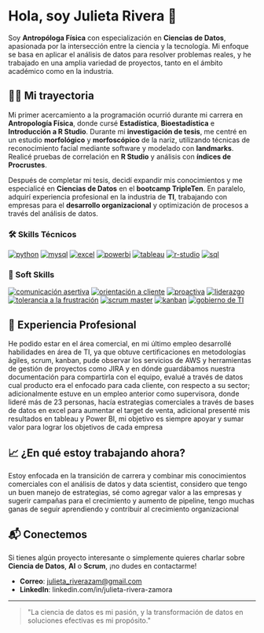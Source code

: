 # Hola, soy Julieta Rivera 👋

Soy **Antropóloga Física** con especialización en **Ciencias de Datos**, apasionada por la intersección entre la ciencia y la tecnología. Mi enfoque se basa en aplicar el análisis de datos para resolver problemas reales, y he trabajado en una amplia variedad de proyectos, tanto en el ámbito académico como en la industria.

## 👩‍💻 Mi trayectoria

Mi primer acercamiento a la programación ocurrió durante mi carrera en **Antropología Física**, donde cursé **Estadística**, **Bioestadística** e **Introducción a R Studio**. Durante mi **investigación de tesis**, me centré en un estudio **morfológico** y **morfoscópico** de la nariz, utilizando técnicas de reconocimiento facial mediante software y modelado con **landmarks**. Realicé pruebas de correlación en **R Studio** y análisis con **índices de Procrustes**.

Después de completar mi tesis, decidí expandir mis conocimientos y me especialicé en **Ciencias de Datos** en el **bootcamp TripleTen**. En paralelo, adquirí experiencia profesional en la industria de **TI**, trabajando con empresas para el **desarrollo organizacional** y optimización de procesos a través del análisis de datos.


<div id="header" align="left">
  <!-- Skills -->
  <h3>🛠️ Skills Técnicos</h3>
  <a href="#"><img decoding="async" src="https://img.shields.io/badge/Python-3776AB?style=for-the-badge&logo=python&logoColor=white" alt="python"/></a>
  <a href="#"><img decoding="async" src="https://img.shields.io/badge/MySQL-6DB33F?style=for-the-badge&logo=mysql&logoColor=white" alt="mysql"/></a>
  <a href="#"><img decoding="async" src="https://img.shields.io/badge/Microsoft_Excel-217346?style=for-the-badge&logo=microsoft-excel&logoColor=white" alt="excel"/></a>
  <a href="#"><img decoding="async" src="https://img.shields.io/badge/Power_BI-FFBE00?style=for-the-badge&logo=Power-BI&logoColor=white" alt="powerbi"/></a>
  <a href="#"><img decoding="async" src="https://img.shields.io/badge/Tableau-E97627?style=for-the-badge&logo=tableau&logoColor=white" alt="tableau"/></a>
  <a href="#"><img decoding="async" src="https://img.shields.io/badge/R-Studio-75AADB?style=for-the-badge&logo=r&logoColor=white" alt="r-studio"/></a>
  <a href="#"><img decoding="async" src="https://img.shields.io/badge/SQL-4479A1?style=for-the-badge&logo=sql&logoColor=white" alt="sql"/></a>
</div>

<div id="header" align="left">
  <!-- Soft Skills -->
  <h3>🤝 Soft Skills</h3>
  <a href="#"><img decoding="async" src="https://img.shields.io/badge/Comunicación_Asertiva-FF6347?style=for-the-badge&logo=communication&logoColor=white" alt="comunicación asertiva"/></a>
  <a href="#"><img decoding="async" src="https://img.shields.io/badge/Orientación_a_Cliente-32CD32?style=for-the-badge&logo=customer-service&logoColor=white" alt="orientación a cliente"/></a>
  <a href="#"><img decoding="async" src="https://img.shields.io/badge/Proactiva-1E90FF?style=for-the-badge&logo=lightbulb&logoColor=white" alt="proactiva"/></a>
  <a href="#"><img decoding="async" src="https://img.shields.io/badge/Liderazgo-FFD700?style=for-the-badge&logo=leadership&logoColor=white" alt="liderazgo"/></a>
  <a href="#"><img decoding="async" src="https://img.shields.io/badge/Tolerancia_a_la_Frustración-FF4500?style=for-the-badge&logo=emotion&logoColor=white" alt="tolerancia a la frustración"/></a>
  <a href="#"><img decoding="async" src="https://img.shields.io/badge/Scrum_Master-00BFFF?style=for-the-badge&logo=scrum&logoColor=white" alt="scrum master"/></a>
  <a href="#"><img decoding="async" src="https://img.shields.io/badge/Kanban-FF6347?style=for-the-badge&logo=trello&logoColor=white" alt="kanban"/></a>
  <a href="#"><img decoding="async" src="https://img.shields.io/badge/Gobierno_de_TI-4B0082?style=for-the-badge&logo=it&logoColor=white" alt="gobierno de TI"/></a>
   
</div>

## 💼 Experiencia Profesional

He podido estar en el área comercial, en mi último empleo desarrollé habilidades en área de TI, ya que obtuve certificaciones en metodologías ágiles, scrum, kanban, pude observar los servicios de AWS y herramientas de gestión de proyectos como JIRA y en dónde guardábamos nuestra documentación para compartirla con el equipo, evalué a través de datos cual producto era el enfocado para cada cliente, con respecto a su sector; adicionalmente estuve en un empleo anterior como supervisora, donde lideré más de 23 personas, hacía estrategias comerciales a través de bases de datos en excel para aumentar el target de venta, adicional presenté mis resultados en tableau y Power BI, mi objetivo es siempre apoyar y sumar valor para lograr los objetivos de cada empresa

## 📈 ¿En qué estoy trabajando ahora?

Estoy enfocada en la transición de carrera y combinar mis conocimientos comerciales con el análisis de datos y data scientist, considero que tengo un buen manejo de estrategias, sé como agregar valor a las empresas y sugerir campañas para el crecimiento y aumento de pipeline, tengo muchas ganas de seguir aprendiendo y contribuir al crecimiento organizacional

## 📬 Conectemos

Si tienes algún proyecto interesante o simplemente quieres charlar sobre **Ciencia de Datos**, **AI** o **Scrum**, ¡no dudes en contactarme!

- **Correo**: julieta_riverazam@gmail.com
- **LinkedIn**: linkedin.com/in/julieta-rivera-zamora

---

> "La ciencia de datos es mi pasión, y la transformación de datos en soluciones efectivas es mi propósito."

